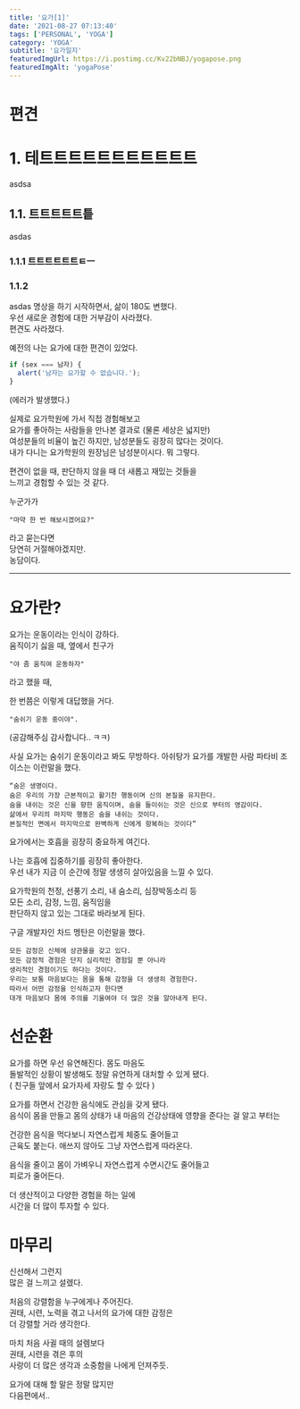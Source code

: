 ```yaml
---
title: '요가[1]'
date: '2021-08-27 07:13:40'
tags: ['PERSONAL', 'YOGA']
category: 'YOGA'
subtitle: '요가일지'
featuredImgUrl: https://i.postimg.cc/Kv22bNBJ/yogapose.png
featuredImgAlt: 'yogaPose'
---
```


# 편견

# 1. 테트트트트트트트트트트트

asdsa

## 1.1. 트트트트트틑

asdas

### 1.1.1 트트트트트트ㅌㅡ

### 1.1.2

asdas
명상을 하기 시작하면서, 삶이 180도 변했다.  
우선 새로운 경험에 대한 거부감이 사라졌다.  
편견도 사라졌다.

예전의 나는 요가에 대한 편견이 있었다.

```js
if (sex === 남자) {
  alert('남자는 요가할 수 없습니다.');
}
```

(에러가 발생했다.)

실제로 요가학원에 가서 직접 경험해보고  
요가를 좋아하는 사람들을 만나본 결과로 (물론 세상은 넓지만)  
여성분들의 비율이 높긴 하지만, 남성분들도 굉장히 많다는 것이다.  
내가 다니는 요가학원의 원장님은 남성분이시다. 뭐 그렇다.

편견이 없을 때, 판단하지 않을 때 더 새롭고 재밌는 것들을  
느끼고 경험할 수 있는 것 같다.

누군가가

```
"마약 한 번 해보시겠어요?"
```

라고 묻는다면  
당연히 거절해야겠지만.  
농담이다.

---

# 요가란?

요가는 운동이라는 인식이 강하다.  
움직이기 싫을 때, 옆에서 친구가

```
"야 좀 움직여 운동하자"
```

라고 했을 때,

한 번쯤은 이렇게 대답했을 거다.

```
"숨쉬기 운동 중이야".
```

(공감해주심 감사합니다.. ㅋㅋ)

사실 요가는 숨쉬기 운동이라고 봐도 무방하다.
아쉬탕가 요가를 개발한 사람
파타비 조이스는 이런말을 했다.

```
“숨은 생명이다.
숨은 우리의 가장 근본적이고 활기찬 행동이며 신의 본질을 유지한다.
숨을 내쉬는 것은 신을 향한 움직이며, 숨을 들이쉬는 것은 신으로 부터의 영감이다.
삶에서 우리의 마지막 행동은 숨을 내쉬는 것이다.
본질적인 면에서 마지막으로 완벽하게 신에게 항복하는 것이다”
```

요가에서는 호흡을 굉장히 중요하게 여긴다.

나는 호흡에 집중하기를 굉장히 좋아한다.  
우선 내가 지금 이 순간에 정말 생생히 살아있음을 느낄 수 있다.

요가학원의 천정, 선풍기 소리, 내 숨소리, 심장박동소리 등  
모든 소리, 감정, 느낌, 움직임을  
판단하지 않고 있는 그대로 바라보게 된다.

구글 개발자인 차드 멩탄은 이런말을 했다.

```
모든 감정은 신체에 상관물을 갖고 있다.
모든 감정적 경험은 단지 심리적인 경험일 뿐 아니라
생리적인 경험이기도 하다는 것이다.
우리는 보통 마음보다는 몸을 통해 감정을 더 생생히 경험한다.
따라서 어떤 감정을 인식하고자 한다면
대개 마음보다 몸에 주의를 기울여야 더 많은 것을 알아내게 된다.
```

# 선순환

요가를 하면 우선 유연해진다. 몸도 마음도  
돌발적인 상황이 발생해도 정말 유연하게 대처할 수 있게 됐다.  
( 친구들 앞에서 요가자세 자랑도 할 수 있다 )

요가를 하면서 건강한 음식에도 관심을 갖게 됐다.  
음식이 몸을 만들고 몸의 상태가 내 마음의 건강상태에 영향을 준다는 걸 알고 부터는

건강한 음식을 먹다보니 자연스럽게 체중도 줄어들고  
근육도 붙는다. 애쓰지 않아도 그냥 자연스럽게 따라온다.

음식을 줄이고 몸이 가벼우니 자연스럽게 수면시간도 줄어들고  
피로가 줄어든다.

더 생산적이고 다양한 경험을 하는 일에  
시간을 더 많이 투자할 수 있다.

# 마무리

신선해서 그런지  
많은 걸 느끼고 설렜다.

처음의 강렬함을 누구에게나 주어진다.  
권태, 시련, 노력을 겪고 나서의 요가에 대한 감정은  
더 강렬할 거라 생각한다.

마치 처음 사귈 때의 설렘보다  
권태, 시련을 겪은 후의  
사랑이 더 많은 생각과 소중함을 나에게 던져주듯.

요가에 대해 할 말은 정말 많지만  
다음편에서..
